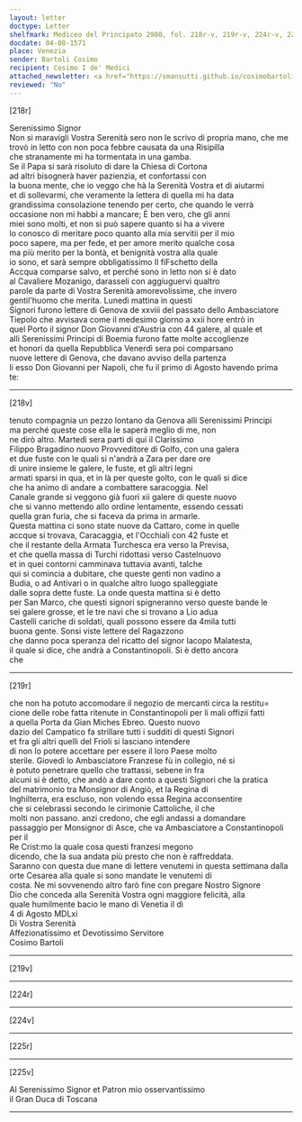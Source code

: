 ```yaml
---
layout: letter
doctype: Letter
shelfmark: Mediceo del Principato 2980, fol. 218r-v, 219r-v, 224r-v, 225r-v
docdate: 04-08-1571
place: Venezia
sender: Bartoli Cosimo
recipient: Cosimo I de' Medici
attached_newsletter: <a href="https://smansutti.github.io/cosimobartoli/texts/3081_033/">3081_033</a>
reviewed: "No"
---
```


[218r]  
  
  
Serenissimo Signor  
Non si maravigli Vostra Serenità sero non le scrivo di propria mano, che me  
trovò in letto con non poca febbre causata da una Risipilla  
che stranamente mi ha tormentata in una gamba.  
Se il Papa si sarà risoluto di dare la Chiesa di Cortona  
ad altri bisognerà haver pazienzia, et confortassi con  
la buona mente, che io veggo che hà la Serenità Vostra et di aiutarmi  
et di sollevarmi, che veramente la lettera di quella mi ha data  
grandissima consolazione tenendo per certo, che quando le verrà  
occasione non mi habbi a mancare; È ben vero, che gli anni  
miei sono molti, et non si può sapere quanto si ha a vivere  
lo conosco di meritare poco quanto alla mia servitii per il mio  
poco sapere, ma per fede, et per amore merito qualche cosa  
ma più merito per la bontà, et benignità vostra alla quale  
io sono, et sarà sempre obbligatissimo Il fiFschetto della  
Accqua comparse salvo, et perché sono in letto non si è dato  
al Cavaliere Mozanigo, darasseli con aggiuguervi qualtro  
parole da parte di Vostra Serenità amorevolissime, che invero  
gentil'huomo che merita. Lunedì mattina in questi  
Signori furono lettere di Genova de xxviii del passato dello Ambasciatore  
Tiepolo che avvisava come il medesimo giorno a xxii hore entrò in  
quel Porto il signor Don Giovanni d'Austria con 44 galere, al quale et  
alli Serenissimi Principi di Boemia furono fatte molte accoglienze  
et honori da quella Repubblica Venerdì sera poi comparsano  
nuove lettere di Genova, che davano avviso della partenza  
li esso Don Giovanni per Napoli, che fu il primo di Agosto havendo prima  
te:  
  
---  

[218v]  
  
  
tenuto compagnia un pezzo lontano da Genova alli Serenissimi Principi  
ma perché queste cose ella le saperà meglio di me, non  
ne dirò altro. Martedì sera parti di qui il Clarissimo  
Filippo Bragadino nuovo Provveditore di Golfo, con una galera  
et due fuste con le quali si n'andrà a Zara per dare ore  
di unire insieme le galere, le fuste, et gli altri legni  
armati sparsi in qua, et in là per queste golto, con le quali si dice  
che ha animo di andare a combattere saracoggia. Nel  
Canale grande si veggono già fuori xii galere di queste nuovo  
che si vanno mettendo allo ordine lentamente, essendo cessati  
quella gran furia, che si faceva da prima in armarle.  
Questa mattina ci sono state nuove da Cattaro, come in quelle  
accque si trovava, Caracaggia, et l'Occhiali con 42 fuste et  
che il restante della Armata Turchesca era verso la Previsa,  
et che quella massa di Turchi ridottasi verso Castelnuovo  
et in quei contorni camminava tuttavia avanti, talche  
qui si comincia a dubitare, che queste genti non vadino a  
Budia, o ad Antivari o in qualche altro luogo spalleggiate  
dalle sopra dette fuste. La onde questa mattina si è detto  
per San Marco, che questi signori spigneranno verso queste bande le  
sei galere grosse, et le tre navi che si trovano a Lio adua  
Castelli cariche di soldati, quali possono essere da 4mila tutti  
buona gente. Sonsi viste lettere del Ragazzono  
che danno poca speranza del ricatto del signor Iacopo Malatesta,  
il quale si dice, che andrà a Constantinopoli. Si è detto ancora  
che  
  
---  

[219r]  
  
  
che non ha potuto accomodare il negozio de mercanti circa la restitu=  
cione delle robe fatta ritenute in Constantinopoli per li mali offizii fatti  
a quella Porta da Gian Miches Ebreo. Questo nuovo  
dazio del Campatico fa strillare tutti i sudditi di questi Signori  
et fra gli altri quelli del Frioli si lasciano intendere  
di non lo potere accettare per essere il loro Paese molto  
sterile. Giovedì lo Ambasciatore Franzese fù in collegio, né si  
è potuto penetrare quello che trattassi, sebene in fra  
alcuni si è detto, che andò a dare conto a questi Signori che la pratica  
del matrimonio tra Monsignor di Angiò, et la Regina di  
Inghilterra, era escluso, non volendo essa Regina acconsentire  
che si celebrassi secondo le cirimonie Cattoliche, il che  
molti non passano. anzi credono, che egli andassi a domandare  
passaggio per Monsignor di Asce, che va Ambasciatore a Constantinopoli per il  
Re Crist:mo la quale cosa questi franzesi megono  
dicendo, che la sua andata più presto che non è raffreddata.  
Saranno con questa due mane di lettere venutemi in questa settimana dalla  
orte Cesarea alla quale si sono mandate le venutemi di  
costa. Ne mi sovvenendo altro farò fine con pregare Nostro Signore  
Dio che conceda alla Serenità Vostra ogni maggiore felicità, alla  
quale humilmente bacio le mano di Venetia il dì  
4 di Agosto MDLxi  
Di Vostra Serenità  
Affezionatissimo et Devotissimo Servitore  
Cosimo Bartoli  
  
---  

[219v]  
  
  
  
---  

[224r]  
  
  
  
---  

[224v]  
  
  
  
---  

[225r]  
  
  
  
---  

[225v]  
  
  
Al Serenissimo Signor et Patron mio osservantissimo  
il Gran Duca di Toscana  
  
---  

